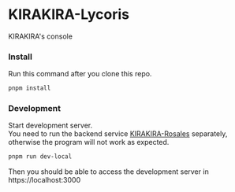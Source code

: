 # KIRAKIRA-Lycoris

KIRAKIRA's console


### Install
Run this command after you clone this repo.
```bash
pnpm install
```

### Development
Start development server.\
You need to run the backend service [KIRAKIRA-Rosales](https://github.com/KIRAKIRA-DOUGA/KIRAKIRA-Rosales) separately, otherwise the program will not work as expected.
```bash
pnpm run dev-local
```
Then you should be able to access the development server in https://localhost:3000
